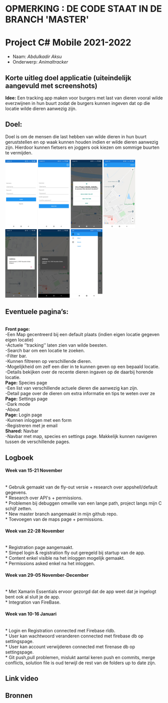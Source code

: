 # OPMERKING : DE CODE STAAT IN DE BRANCH 'MASTER'

# Project C# Mobile 2021-2022
* Naam: *Abdulkadir Aksu*
* Onderwerp: *Animaltracker*
## Korte uitleg doel applicatie (uiteindelijk aangevuld met screenshots)

**Idee:**
Een tracking app maken voor burgers met last van dieren vooral wilde everzwijnen in hun buurt zodat de burgers kunnen ingeven dat op die locatie wilde dieren aanwezig zijn.

## **Doel:**
Doel is om de mensen die last hebben van wilde dieren in hun buurt geruststellen en op waak kunnen houden indien er wilde dieren aanwezig zijn. Hierdoor kunnen fietsers en joggers ook kiezen om sommige buurten te vermijden. 

<p float="left">
    <img src="screenshots/SS5.jpg" width="100"> 
    <img src="screenshots/SS6.jpg" width="100"> 
    <img src="screenshots/SS.jpg" width="100">
    <img src="screenshots/SS1.jpg" width="100"> 
    <img src="screenshots/SS2.jpg" width="100"> 
    <img src="screenshots/SS3.jpg" width="100"> 
    <img src="screenshots/SS4.jpg" width="100">
</p>

## **Eventuele pagina’s:**
</br> **Front page:** 
</br> -Een Map gecentreerd bij een default plaats (indien eigen locatie gegeven eigen locatie)
</br> -Actuele ‘’tracking’’ laten zien van wilde beesten.
</br> -Search bar om een locatie te zoeken.
</br> -Filter bar.
</br> -Kunnen filtreren op verschillende dieren.
</br> -Mogelijkheid om zelf een dier in te kunnen geven op een bepaald locatie.
</br> -Details bekijken over de recente dieren ingaven op de daarbij horende locatie.
</br> **Page:** Species page
</br> -Een list van verschillende actuele dieren die aanwezig kan zijn.
</br> -Detail page over de dieren om extra informatie en tips te weten over ze
</br> **Page:** Settings page
</br> -Dark mode
</br> -About 
</br> **Page:** Login page
</br> -Kunnen inloggen met een form
</br> -Registreren met je email
</br> **Shared:** Navbar
</br> -Navbar met map, species en settings page. Makkelijk kunnen navigeren tussen de verschillende pages.



## Logboek
<h4> Week van 15-21 November </h4>
</br>* Gebruik gemaakt van de fly-out versie + research over appshell/default gegevens.
</br>* Research over API's + permissions.
</br>* Problemen bij debuggen omwille van een lange path, project langs mijn C schijf zetten.
</br>* New master branch aangemaakt in mijn github repo.
</br>* Toevoegen van de maps page + permissions.
<h4> Week van 22-28 November </h4>
</br>* Registration page aangemaakt.
</br>* Simpel login & registration fly out geregeld bij startup van de app.
</br>* Content enkel visible na het inloggen mogelijk gemaakt.
</br>* Permissions asked enkel na het inloggen.
<h4> Week van 29-05 November-December </h4>
</br>* Met Xamarin Essentials ervoor gezorgd dat de app weet dat je ingelogt bent ook al sluit je de app.
</br>* Integration van FireBase.
<h4> Week van 10-16 Januari </h4>
</br>* Login en Registration connected met Firebase rldb.
</br>* User kan wachtwoord veranderen connected met firebase db op settingspage.
</br>* User kan account verwijderen connected met firenase db op settingspage.
</br>* Git push,pull problemen, mislukt aantal keren push en commits, merge conflicts, solution file is oud terwijl de rest van de folders up to date zijn.

## Link video
## Bronnen
